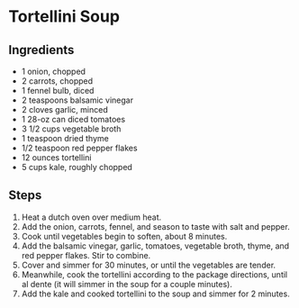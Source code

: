 # Tortellini Soup

## Ingredients
- 1 onion, chopped
- 2 carrots, chopped
- 1 fennel bulb, diced
- 2 teaspoons balsamic vinegar
- 2 cloves garlic, minced
- 1 28-oz can diced tomatoes
- 3 1/2 cups vegetable broth
- 1 teaspoon dried thyme
- 1/2 teaspoon red pepper flakes
- 12 ounces tortellini
- 5 cups kale, roughly chopped

## Steps
1. Heat a dutch oven over medium heat.
2. Add the onion, carrots, fennel, and season to taste with salt and pepper.
3. Cook until vegetables begin to soften, about 8 minutes.
4. Add the balsamic vinegar, garlic, tomatoes, vegetable broth, thyme, and red pepper flakes. Stir to combine.
5. Cover and simmer for 30 minutes, or until the vegetables are tender.
6. Meanwhile, cook the tortellini according to the package directions, until al dente (it will simmer in the soup for a couple minutes).
7. Add the kale and cooked tortellini to the soup and simmer for 2 minutes.